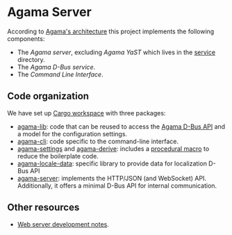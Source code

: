 # Agama Server

According to [Agama's architecture](https://agama-project.github.io/docs/devel/architecture)
this project implements the following components:

* The *Agama server*, excluding *Agama YaST* which lives in the [service](../service) directory.
* The *Agama D-Bus service*.
* The *Command Line Interface*.

## Code organization

We have set up [Cargo workspace](https://doc.rust-lang.org/book/ch14-03-cargo-workspaces.html) with
three packages:

* [agama-lib](./agama-lib): code that can be reused to access the
  [Agama D-Bus API](https://github.com/yast/agama/blob/master/doc/dbus_api.md) and a
  model for the configuration settings.
* [agama-cli](./agama-cli): code specific to the command-line interface.
* [agama-settings](./agama-settingS) and [agama-derive](./agama-derive): includes a [procedural
  macro](https://doc.rust-lang.org/reference/procedural-macros.html) to reduce the boilerplate code.
* [agama-locale-data](./agama-locale-data): specific library to provide data for localization D-Bus
  API
* [agama-server](./agama-server): implements the HTTP/JSON (and WebSocket) API. Additionally, it
  offers a minimal D-Bus API for internal communication.

## Other resources

* [Web server development notes](/rust/WEB-SERVER.md).
